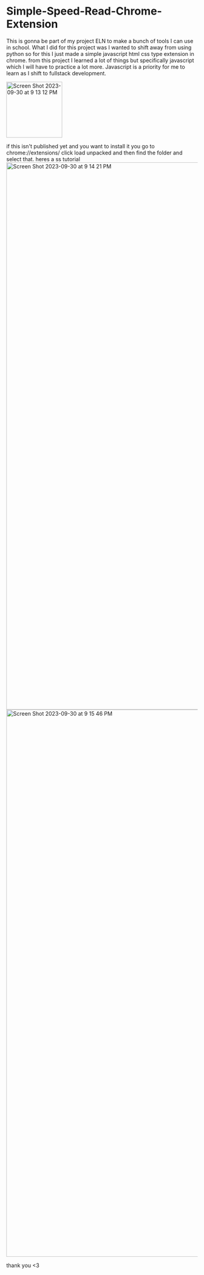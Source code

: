 # Simple-Speed-Read-Chrome-Extension
This is gonna be part of my project ELN to make a bunch of tools I can use in school. What I did for this project was I wanted to shift away from using python so for this I just made a simple javascript html css type extension in chrome. from this project I learned a lot of things but specifically javascript which I will have to practice a lot more. Javascript is a priority for me to learn as I shift to fullstack development.

<img width="147" alt="Screen Shot 2023-09-30 at 9 13 12 PM" src="https://github.com/EloniX-X/Simple-Speed-Read-Chrome-Extension/assets/62807180/091af880-ab1b-4bc5-8e56-cd1e7c621a55">

if this isn't published yet and you want to install it you go to chrome://extensions/ click load unpacked and then find the folder and select that.
heres a ss tutorial
<img width="1440" alt="Screen Shot 2023-09-30 at 9 14 21 PM" src="https://github.com/EloniX-X/Simple-Speed-Read-Chrome-Extension/assets/62807180/9a320f72-7aab-4121-b2fe-1d6b364d4547">
<img width="1440" alt="Screen Shot 2023-09-30 at 9 15 46 PM" src="https://github.com/EloniX-X/Simple-Speed-Read-Chrome-Extension/assets/62807180/7af18bd4-1a42-4fda-82c2-9513c4791fd7">

thank you <3
